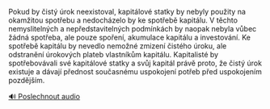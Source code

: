 
Pokud by čistý úrok neexistoval, kapitálové statky by nebyly použity na okamžitou spotřebu a nedocházelo by ke spotřebě kapitálu. V těchto nemyslitelných a nepředstavitelných podmínkách by naopak nebyla vůbec žádná spotřeba, ale pouze spoření, akumulace kapitálu a investování. Ke spotřebě kapitálu by nevedlo nemožné zmizení čistého úroku, ale odstranění úrokových plateb vlastníkům kapitálu. Kapitalisté by spotřebovávali své kapitálové statky a svůj kapitál právě proto, že čistý úrok existuje a dávají přednost současnému uspokojení potřeb před uspokojením pozdějším.

[🔊 Poslechnout audio](/data/7-paragraphs/audio/chapter_95/para_006-Pokud-by-ist-rok-neexistoval-kapitlov-statky.mp3)
